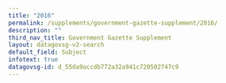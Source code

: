 ```yaml
---
title: "2016"
permalink: /supplements/government-gazette-supplement/2016/
description: ""
third_nav_title: Government Gazette Supplement
layout: datagovsg-v2-search
default_field: Subject
infotext: true
datagovsg-id: d_55da9accdb772a32a941c720502747c9
---
```


